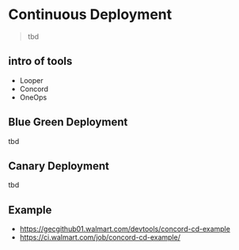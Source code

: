 # Continuous Deployment

> tbd


## intro of tools

- Looper
- Concord
- OneOps


## Blue Green Deployment

tbd


## Canary Deployment

tbd



## Example

- https://gecgithub01.walmart.com/devtools/concord-cd-example
- https://ci.walmart.com/job/concord-cd-example/

